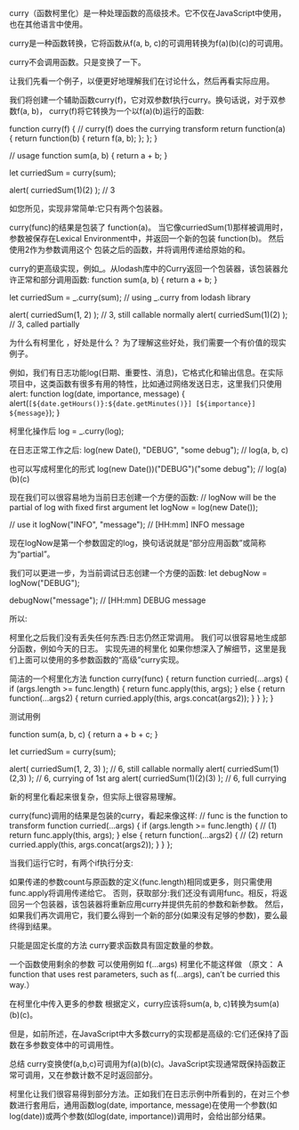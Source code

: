 <!-- 原文 https://javascript.info/currying-partials -->

curry（函数柯里化）是一种处理函数的高级技术。它不仅在JavaScript中使用，也在其他语言中使用。

curry是一种函数转换，它将函数从f(a, b, c)的可调用转换为f(a)(b)(c)的可调用。

curry不会调用函数。只是变换了一下。

让我们先看一个例子，以便更好地理解我们在讨论什么，然后再看实际应用。

我们将创建一个辅助函数curry(f)，它对双参数f执行curry。换句话说，对于双参数f(a, b)， curry(f)将它转换为一个以f(a)(b)运行的函数:

function curry(f) { // curry(f) does the currying transform
  return function(a) {
    return function(b) {
      return f(a, b);
    };
  };
}

// usage
function sum(a, b) {
  return a + b;
}

let curriedSum = curry(sum);

alert( curriedSum(1)(2) ); // 3

如您所见，实现非常简单:它只有两个包装器。

curry(func)的结果是包装了 function(a)。
当它像curriedSum(1)那样被调用时，参数被保存在Lexical Environment中，并返回一个新的包装 function(b)。
然后使用2作为参数调用这个 包装之后的函数，并将调用传递给原始的和。

curry的更高级实现，例如_。从lodash库中的Curry返回一个包装器，该包装器允许正常和部分调用函数:
function sum(a, b) {
  return a + b;
}

let curriedSum = _.curry(sum); // using _.curry from lodash library

alert( curriedSum(1, 2) ); // 3, still callable normally
alert( curriedSum(1)(2) ); // 3, called partially

为什么有柯里化 ，好处是什么？
为了理解这些好处，我们需要一个有价值的现实例子。

例如，我们有日志功能log(日期、重要性、消息)，它格式化和输出信息。在实际项目中，这类函数有很多有用的特性，比如通过网络发送日志，这里我们只使用alert:
function log(date, importance, message) {
  alert(`[${date.getHours()}:${date.getMinutes()}] [${importance}] ${message}`);
}

柯里化操作后
log = _.curry(log);

在日志正常工作之后:
log(new Date(), "DEBUG", "some debug"); // log(a, b, c)

也可以写成柯里化的形式
log(new Date())("DEBUG")("some debug"); // log(a)(b)(c)

现在我们可以很容易地为当前日志创建一个方便的函数:
// logNow will be the partial of log with fixed first argument
let logNow = log(new Date());

// use it
logNow("INFO", "message"); // [HH:mm] INFO message

现在logNow是第一个参数固定的log，换句话说就是“部分应用函数”或简称为“partial”。

我们可以更进一步，为当前调试日志创建一个方便的函数:
let debugNow = logNow("DEBUG");

debugNow("message"); // [HH:mm] DEBUG message

所以:

柯里化之后我们没有丢失任何东西:日志仍然正常调用。
我们可以很容易地生成部分函数，例如今天的日志。
实现先进的柯里化
如果你想深入了解细节，这里是我们上面可以使用的多参数函数的“高级”curry实现。

简洁的一个柯里化方法
function curry(func) {
  return function curried(...args) {
    if (args.length >= func.length) {
      return func.apply(this, args);
    } else {
      return function(...args2) {
        return curried.apply(this, args.concat(args2));
      }
    }
  };
}

测试用例

function sum(a, b, c) {
  return a + b + c;
}

let curriedSum = curry(sum);

alert( curriedSum(1, 2, 3) ); // 6, still callable normally
alert( curriedSum(1)(2,3) ); // 6, currying of 1st arg
alert( curriedSum(1)(2)(3) ); // 6, full currying

新的柯里化看起来很复杂，但实际上很容易理解。

curry(func)调用的结果是包装的curry，看起来像这样:
// func is the function to transform
function curried(...args) {
  if (args.length >= func.length) { // (1)
    return func.apply(this, args);
  } else {
    return function(...args2) { // (2)
      return curried.apply(this, args.concat(args2));
    }
  }
};

当我们运行它时，有两个if执行分支:

如果传递的参数count与原函数的定义(func.length)相同或更多，则只需使用func.apply将调用传递给它。
否则，获取部分:我们还没有调用func。相反，将返回另一个包装器，该包装器将重新应用curry并提供先前的参数和新参数。
然后，如果我们再次调用它，我们要么得到一个新的部分(如果没有足够的参数)，要么最终得到结果。

只能是固定长度的方法
curry要求函数具有固定数量的参数。

一个函数使用剩余的参数 可以使用例如  f(...args)  柯里化不能这样做
（原文： A function that uses rest parameters, such as f(...args), can’t be curried this way.）

在柯里化中传入更多的参数
根据定义，curry应该将sum(a, b, c)转换为sum(a)(b)(c)。

但是，如前所述，在JavaScript中大多数curry的实现都是高级的:它们还保持了函数在多参数变体中的可调用性。

总结
curry变换使f(a,b,c)可调用为f(a)(b)(c)。JavaScript实现通常既保持函数正常可调用，又在参数计数不足时返回部分。

柯里化让我们很容易得到部分方法。正如我们在日志示例中所看到的，在对三个参数进行套用后，通用函数log(date, importance, message)在使用一个参数(如log(date))或两个参数(如log(date, importance))调用时，会给出部分结果。

